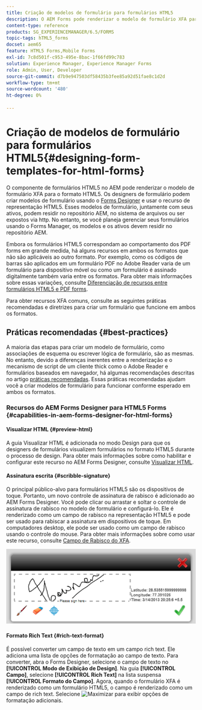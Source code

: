 ```yaml
---
title: Criação de modelos de formulário para formulários HTML5
description: O AEM Forms pode renderizar o modelo de formulário XFA para o formato HTML5. Os designers de formulário podem criar modelos de formulário usando o Designer e usar o recurso de representação HTML 5.
content-type: reference
products: SG_EXPERIENCEMANAGER/6.5/FORMS
topic-tags: hTML5_forms
docset: aem65
feature: HTML5 Forms,Mobile Forms
exl-id: 7c8d501f-c953-495e-8bac-1f66fd99c783
solution: Experience Manager, Experience Manager Forms
role: Admin, User, Developer
source-git-commit: d7b9e947503df58435b3fee85a92d51fae8c1d2d
workflow-type: tm+mt
source-wordcount: '480'
ht-degree: 0%

---
```


# Criação de modelos de formulário para formulários HTML5{#designing-form-templates-for-html-forms}

O componente de formulários HTML5 no AEM pode renderizar o modelo de formulário XFA para o formato HTML5. Os designers de formulário podem criar modelos de formulário usando o [Forms Designer](https://www.adobe.com/go/learn_aemforms_designer_63) e usar o recurso de representação HTML5. Esses modelos de formulário, juntamente com seus ativos, podem residir no repositório AEM, no sistema de arquivos ou ser expostos via http. No entanto, se você planeja gerenciar seus formulários usando o Forms Manager, os modelos e os ativos devem residir no repositório AEM.

Embora os formulários HTML5 correspondam ao comportamento dos PDF forms em grande medida, há alguns recursos em ambos os formatos que não são aplicáveis ao outro formato. Por exemplo, como os códigos de barras são aplicados em um formulário PDF no Adobe Reader varia de um formulário para dispositivo móvel ou como um formulário é assinado digitalmente também varia entre os formatos. Para obter mais informações sobre essas variações, consulte [Diferenciação de recursos entre formulários HTML5 e PDF forms](../../forms/using/feature-differentiation-html5-forms-pdf-forms.md).

Para obter recursos XFA comuns, consulte as seguintes práticas recomendadas e diretrizes para criar um formulário que funcione em ambos os formatos.

## Práticas recomendadas {#best-practices}

A maioria das etapas para criar um modelo de formulário, como associações de esquema ou escrever lógica de formulário, são as mesmas. No entanto, devido a diferenças inerentes entre a renderização e o mecanismo de script de um cliente thick como o Adobe Reader e formulários baseados em navegador, há algumas recomendações descritas no artigo [práticas recomendadas](/help/forms/using/design-accessible-html5-forms.md). Essas práticas recomendadas ajudam você a criar modelos de formulário para funcionar conforme esperado em ambos os formatos.

### Recursos do AEM Forms Designer para HTML5 Forms {#capabilities-in-aem-forms-designer-for-html-forms}

#### Visualizar HTML {#preview-html}

A guia Visualizar HTML é adicionada no modo Design para que os designers de formulários visualizem formulários no formato HTML5 durante o processo de design. Para obter mais informações sobre como habilitar e configurar este recurso no AEM Forms Designer, consulte [Visualizar HTML](../../forms/using/preview-xdp-forms-html.md).

#### Assinatura escrita {#scribble-signature}

O principal público-alvo para formulários HTML5 são os dispositivos de toque. Portanto, um novo controle de assinatura de rabisco é adicionado ao AEM Forms Designer. Você pode clicar ou arrastar e soltar o controle de assinatura de rabisco no modelo de formulário e configurá-lo. Ele é renderizado como um campo de rabisco na representação HTML5 e pode ser usado para rabiscar a assinatura em dispositivos de toque. Em computadores desktop, ele pode ser usado como um campo de rabisco usando o controle do mouse. Para obter mais informações sobre como usar este recurso, consulte [Campo de Rabisco do XFA](../../forms/using/scribble-signature.md).

![4](assets/4.png)

#### Formato Rich Text {#rich-text-format}

É possível converter um campo de texto em um campo rich text. Ele adiciona uma lista de opções de formatação ao campo de texto. Para converter, abra o Forms Designer, selecione o campo de texto no **[!UICONTROL Modo de Exibição de Design]**. Na guia **[!UICONTROL Campo]**, selecione **[!UICONTROL Rich Text]** na lista suspensa **[!UICONTROL Formato do Campo]**. Agora, quando o formulário XFA é renderizado como um formulário HTML5, o campo é renderizado como um campo de rich text. Selecione ![Maximizar](assets/maximize_icon.svg) para exibir opções de formatação adicionais.
